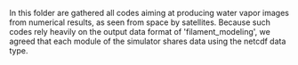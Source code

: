 In this folder are gathered all codes aiming at producing water vapor images from numerical results, as seen from space by satellites.
Because such codes rely heavily on the output data format of 'filament_modeling', we agreed that each module of the simulator shares data using the netcdf data type.


